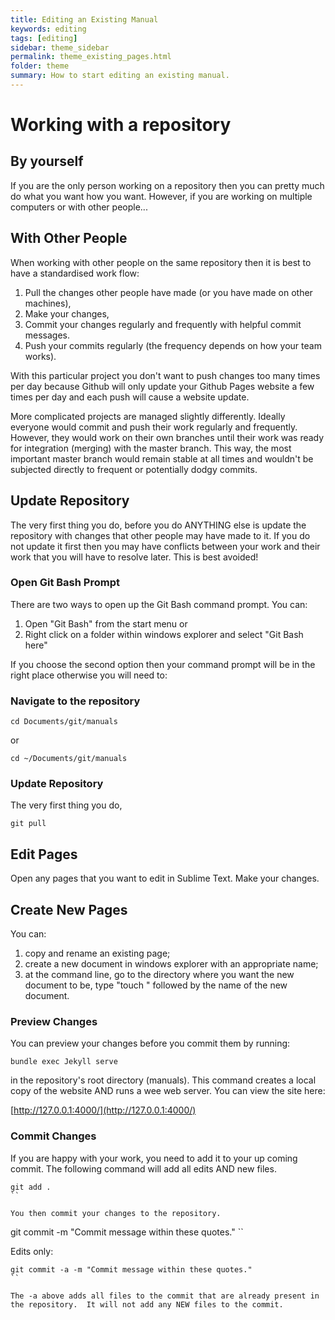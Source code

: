 ```yaml
---
title: Editing an Existing Manual
keywords: editing
tags: [editing]
sidebar: theme_sidebar
permalink: theme_existing_pages.html
folder: theme
summary: How to start editing an existing manual.
---
```


# Working with a repository

## By yourself

If you are the only person working on a repository then you can pretty much do what you want how you want.  However, if you are working on multiple computers or with other people...

## With Other People

When working with other people on the same repository then it is best to have a standardised work flow:

1. Pull the changes other people have made (or you have made on other machines),
1. Make your changes,
1. Commit your changes regularly and frequently with helpful commit messages.
1. Push your commits regularly (the frequency depends on how your team works).

With this particular project you don't want to push changes too many times per day because Github will only update your Github Pages website a few times per day and each push will cause a website update.

More complicated projects are managed slightly differently.  Ideally everyone would commit and push their work regularly and frequently.  However, they would work on their own branches until their work was ready for integration (merging) with the master branch.  This way, the most important master branch would remain stable at all times and wouldn't be subjected directly to frequent or potentially dodgy commits.

## Update Repository

The very first thing you do, before you do ANYTHING else is update the repository with changes that other people may have made to it.  If you do not update it first then you may have conflicts between your work and their work that you will have to resolve later.  This is best avoided!

### Open Git Bash Prompt

There are two ways to open up the Git Bash command prompt.  You can:

1. Open "Git Bash" from the start menu or
1. Right click on a folder within windows explorer and select "Git Bash here"

If you choose the second option then your command prompt will be in the right place otherwise you will need to:

### Navigate to the repository

   ```shell
cd Documents/git/manuals
   ```

or

   ```shell
cd ~/Documents/git/manuals
   ```


### Update Repository

The very first thing you do,

   ```shell
git pull
   ```

## Edit Pages

Open any pages that you want to edit in Sublime Text.  Make your changes. 

## Create New Pages

You can:

1. copy and rename an existing page;
1. create a new document in windows explorer with an appropriate name;
1. at the command line, go to the directory where you want the new document to be, type "touch " followed by the name of the new document.

### Preview Changes

You can preview your changes before you commit them by running:

```
bundle exec Jekyll serve
```

in the repository's root directory (manuals).  This command creates a local copy of the website AND runs a wee web server.  You can view the site here:

[http://127.0.0.1:4000/](http://127.0.0.1:4000/)

### Commit Changes

If you are happy with your work, you need to add it to your up coming commit.  The following command will add all edits AND new files.

```
git add .
``

You then commit your changes to the repository.

```
git commit -m "Commit message within these quotes."
``

Edits only:

```
git commit -a -m "Commit message within these quotes."
``

The -a above adds all files to the commit that are already present in the repository.  It will not add any NEW files to the commit.